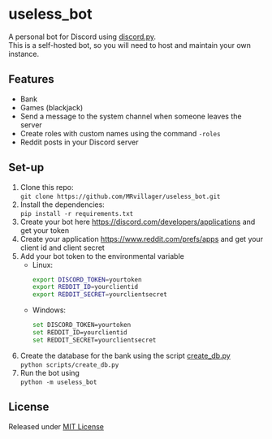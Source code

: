 # useless_bot

A personal bot for Discord using [discord.py](https://github.com/MRvillager/discord.py). \
This is a self-hosted bot, so you will need to host and maintain your own instance.

## Features

- Bank
- Games (blackjack)
- Send a message to the system channel when someone leaves the server
- Create roles with custom names using the command `-roles`
- Reddit posts in your Discord server

## Set-up

1. Clone this repo: \
   `git clone https://github.com/MRvillager/useless_bot.git`
2. Install the dependencies: \
   `pip install -r requirements.txt`
3. Create your bot here https://discord.com/developers/applications and get your token
4. Create your application https://www.reddit.com/prefs/apps and get your client id and client secret
5. Add your bot token to the environmental variable
    - Linux:
        ```bash
        export DISCORD_TOKEN=yourtoken
        export REDDIT_ID=yourclientid
        export REDDIT_SECRET=yourclientsecret
        ```
    - Windows:
        ```bash
        set DISCORD_TOKEN=yourtoken
        set REDDIT_ID=yourclientid
        set REDDIT_SECRET=yourclientsecret
        ```
6. Create the database for the bank using the script [create_db.py](scripts/create_db.py) \
   `python scripts/create_db.py`
7. Run the bot using \
   `python -m useless_bot`

## License

Released under [MIT License](LICENSE)
